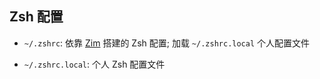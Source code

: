 ## Zsh 配置

-  `~/.zshrc`: 依靠 [Zim](https://github.com/zimfw/zimfw) 搭建的 Zsh 配置; 加载 `~/.zshrc.local` 个人配置文件

-  `~/.zshrc.local`: 个人 Zsh 配置文件

